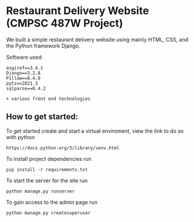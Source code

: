 # Restaurant Delivery Website (CMPSC 487W Project)

We built a simple restaurant delivery website using mainly HTML, CSS, and the Python framework Django.

Software used:
    
    asgiref==3.4.1
    Django==3.2.8
    Pillow==8.4.0
    pytz==2021.3
    sqlparse==0.4.2
    
    + various front end technologies
       
## How to get started:

To get started create and start a virtual enviroment, view the link to do so with python

    https://docs.python.org/3/library/venv.html

To install project dependencies run
  
    pip install -r requirements.txt

To start the server for the site run

    python manage.py runserver

To gain access to the admin page run
     
    python manage.py createsuperuser
    
